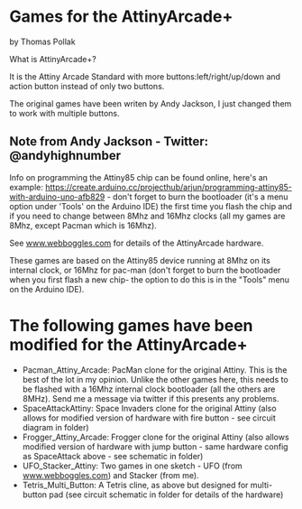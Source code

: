 Games for the AttinyArcade+ 
===========================
by Thomas Pollak

What is AttinyArcade+?

It is the Attiny Arcade Standard with more buttons:left/right/up/down and action button instead of only two buttons.

The original games have been writen by Andy Jackson, I just changed them to work with multiple buttons.

Note from Andy Jackson - Twitter: @andyhighnumber
------------------------------------------

Info on programming the Attiny85 chip can be found online, here's an example: https://create.arduino.cc/projecthub/arjun/programming-attiny85-with-arduino-uno-afb829 - don't forget to burn the bootloader (it's a menu option under 'Tools' on the Arduino IDE) the first time you flash the chip and if you need to change between 8Mhz and 16Mhz clocks (all my games are 8Mhz, except Pacman which is 16Mhz).

See www.webboggles.com for details of the AttinyArcade hardware.

These games are based on the Attiny85 device running at 8Mhz on its internal clock, or 16Mhz for pac-man (don't forget to burn the bootloader when you first flash a new chip- the option to do this is in the "Tools" menu on the Arduino IDE).

The following games have been modified for the AttinyArcade+
=====================================================================================
- Pacman_Attiny_Arcade: PacMan clone for the original Attiny. This is the best of the lot in my opinion. Unlike the other games here, this needs to be flashed with a 16Mhz internal clock bootloader (all the others are 8MHz). Send me a message via twitter if this presents any problems.
- SpaceAttackAttiny: Space Invaders clone for the original Attiny (also allows for modified version of hardware with fire button - see circuit diagram in folder)
- Frogger_Attiny_Arcade: Frogger clone for the original Attiny (also allows modified version of hardware with jump button - same hardware config as SpaceAttack above - see schematic in folder)
- UFO_Stacker_Attiny: Two games in one sketch - UFO (from www.webboggles.com) and Stacker (from me).
- Tetris_Multi_Button: A Tetris cline, as above but designed for multi-button pad (see circuit schematic in folder for details of the hardware)
